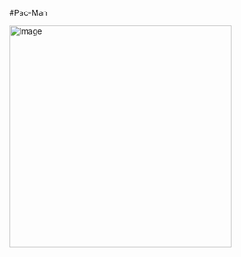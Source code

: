 #Pac-Man

<img width="400" alt="Image" src="https://github.com/user-attachments/assets/1f1e50dc-662f-4cef-94ee-1a625b163d9f" />
